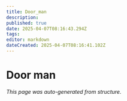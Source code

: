 ```yaml
---
title: Door_man
description: 
published: true
date: 2025-04-07T08:16:43.294Z
tags: 
editor: markdown
dateCreated: 2025-04-07T08:16:41.102Z
---
```


# Door man

*This page was auto-generated from structure.*